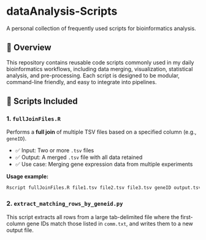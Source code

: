 # dataAnalysis-Scripts
A personal collection of frequently used scripts for bioinformatics analysis.

## 📂 Overview
This repository contains reusable code scripts commonly used in my daily bioinformatics workflows, including data merging, visualization, statistical analysis, and pre-processing. Each script is designed to be modular, command-line friendly, and easy to integrate into pipelines.

## 📜 Scripts Included

### 1. `fullJoinFiles.R`
Performs a **full join** of multiple TSV files based on a specified column (e.g., `geneID`).

- ✅ Input: Two or more `.tsv` files
- ✅ Output: A merged `.tsv` file with all data retained
- ✅ Use case: Merging gene expression data from multiple experiments

**Usage example:**
```bash
Rscript fullJoinFiles.R file1.tsv file2.tsv file3.tsv geneID output.tsv
```

### 2. `extract_matching_rows_by_geneid.py`
This script extracts all rows from a large tab-delimited file where the first-column gene IDs match those listed in `comm.txt`, and writes them to a new output file.

